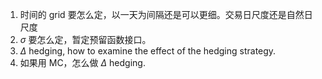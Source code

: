 1. 时间的 grid 要怎么定，以一天为间隔还是可以更细。交易日尺度还是自然日尺度
2. $\sigma$ 要怎么定，暂定预留函数接口。
3. $\Delta$ hedging, how to examine the effect of the hedging strategy.
4. 如果用 MC，怎么做 $\Delta$ hedging.


